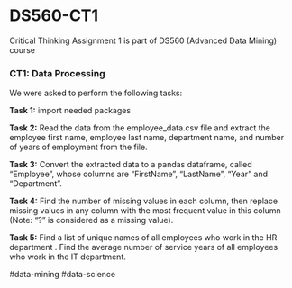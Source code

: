 # DS560-CT1
Critical Thinking Assignment 1 is part of DS560 (Advanced Data Mining) course

### CT1: Data Processing

We were asked to perform the following tasks: 

**Task 1:** import needed packages

**Task 2:** Read the data from the employee_data.csv file and extract the employee first name, employee last name, department name, and number of years of employment from the file.

**Task 3:** Convert the extracted data to a pandas dataframe, called “Employee”, whose columns are “FirstName”, “LastName”, “Year” and “Department”.

**Task 4:** Find the number of missing values in each column, then replace missing values in any column with the most frequent value in this column (Note: “?” is considered as a missing value).

**Task 5:** Find a list of unique names of all employees who work in the HR department . Find the average number of service years of all employees who work in the IT department.

#data-mining #data-science
